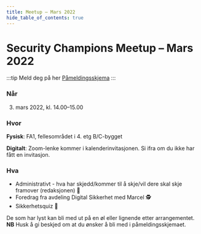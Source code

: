```yaml
---
title: Meetup – Mars 2022
hide_table_of_contents: true
---
```


# Security Champions Meetup – Mars 2022

:::tip Meld deg på her
[Påmeldingsskjema](https://forms.office.com/Pages/ResponsePage.aspx?id=NGU2YsMeYkmIaZtVNSedCyKMKHMBvzVPtRUZDMBRSnxUMEk0RzFJWVNTSDBNN09HMlZUNEVGWEZTRC4u)
:::

### Når

3. mars 2022, kl. 14.00–15.00

### Hvor

**Fysisk**: FA1, fellesområdet i 4. etg B/C-bygget

**Digitalt**: Zoom-lenke kommer i kalenderinvitasjonen. Si ifra om du ikke har fått en invitasjon.

### Hva

- Administrativt - hva har skjedd/kommer til å skje/vil dere skal skje framover (redaksjonen) 📯
- Foredrag fra avdeling Digital Sikkerhet med Marcel 🕵️
- Sikkerhetsquiz 🧠

De som har lyst kan bli med ut på en øl eller lignende etter arrangementet. **NB** Husk å gi beskjed om at du ønsker å bli med i påmeldingsskjemaet.
